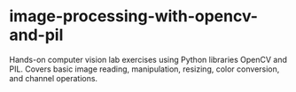 # image-processing-with-opencv-and-pil
Hands-on computer vision lab exercises using Python libraries OpenCV and PIL. Covers basic image reading, manipulation, resizing, color conversion, and channel operations.
